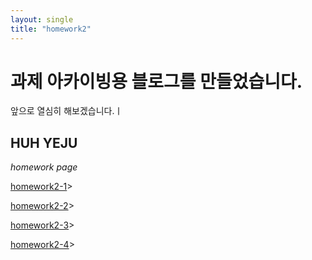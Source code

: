 ```yaml
---
layout: single
title: "homework2"
---
```


# 과제 아카이빙용 블로그를 만들었습니다.

앞으로 열심히 해보겠습니다.ㅣ

 <div class="w3-container w3-content w3-center w3-padding-64" style="max-width:800px" id="band">
    <h2 class="w3-wide">HUH YEJU</h2>
    <p class="w3-opacity"><i>homework page</i></p>
    <p class="w3-justify"><a href="homework21.html">homework2-1</a>><p>
    <p class="w3-justify"><a href="homework22.html">homework2-2</a>><p>
    <p class="w3-justify"><a href="homework23.html">homework2-3</a>><p>
    <p class="w3-justify"><a href="homework24.html">homework2-4</a>><p>
